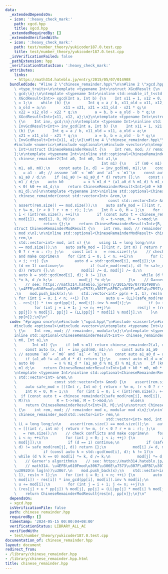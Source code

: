 ```yaml
---
data:
  _extendedDependsOn:
  - icon: ':heavy_check_mark:'
    path: xgcd.hpp
    title: xgcd.hpp
  _extendedRequiredBy: []
  _extendedVerifiedWith:
  - icon: ':heavy_check_mark:'
    path: test/number_theory/yukicoder187.0.test.cpp
    title: test/number_theory/yukicoder187.0.test.cpp
  _isVerificationFailed: false
  _pathExtension: hpp
  _verificationStatusIcon: ':heavy_check_mark:'
  attributes:
    links:
    - https://math314.hateblo.jp/entry/2015/05/07/014908
  bundledCode: "#line 2 \"chinese_remainder.hpp\"\n\n#line 2 \"xgcd.hpp\"\n\n#include\
    \ <type_traits>\n\ntemplate <typename Int>\nstruct XGcdResult {\n    Int x, y,\
    \ gcd;\n};\n\ntemplate <typename Int>\ninline std::enable_if_t<std::is_signed_v<Int>,\
    \ XGcdResult<Int>> xgcd(Int a, Int b) {\n    Int x11 = 1, x12 = 0, x21 = 0, x22\
    \ = 1;\n    while (b) {\n        Int q = a / b, x11_old = x11, x12_old = x12,\
    \ a_old = a;\n        x11 = x21, x21 = x11_old - x21 * q;\n        x12 = x22,\
    \ x22 = x12_old - x22 * q;\n        a = b, b = a_old - b * q;\n    }\n    return\
    \ XGcdResult<Int>{x11, x12, a};\n}\n\ntemplate <typename Int>\nstruct InvGcdResult\
    \ {\n    Int inv, gcd;\n};\n\ntemplate <typename Int>\ninline std::enable_if_t<std::is_signed_v<Int>,\
    \ InvGcdResult<Int>> inv_gcd(Int a, Int b) {\n    Int x11 = 1, x21 = 0;\n    while\
    \ (b) {\n        Int q = a / b, x11_old = x11, a_old = a;\n        x11 = x21,\
    \ x21 = x11_old - x21 * q;\n        a = b, b = a_old - b * q;\n    }\n    return\
    \ InvGcdResult<Int>{x11, a};\n}\n#line 4 \"chinese_remainder.hpp\"\n#include <cassert>\n\
    #include <numeric>\n#include <optional>\n#include <vector>\n\ntemplate <typename\
    \ Int>\nstruct ChineseRemainderResult {\n    Int rem, mod; // remainder, modular\n\
    };\n\ntemplate <typename Int>\ninline std::optional<ChineseRemainderResult<Int>>\
    \ chinese_remainder2(Int a0, Int m0, Int a1,\n                               \
    \                                      Int m1) {\n    if (m0 < m1) return chinese_remainder2(a1,\
    \ m1, a0, m0);\n    const auto [x, d]  = inv_gcd(m0, m1);\n    const auto a1_a0\
    \   = a1 - a0; // assume `a0` < `m0` and `a1` < `m1`\n    const auto a1_a0_d =\
    \ a1_a0 / d;\n    if (a1_a0 != a1_a0_d * d) return {};\n    const auto m1_d =\
    \ m1 / d;\n    auto k0         = x % m1_d * (a1_a0_d % m1_d) % m1_d;\n    if (k0\
    \ < 0) k0 += m1_d;\n    return ChineseRemainderResult<Int>{a0 + k0 * m0, m0 *\
    \ m1_d};\n}\n\ntemplate <typename Int>\ninline std::optional<ChineseRemainderResult<Int>>\
    \ chinese_remainder(const std::vector<Int> &rem,\n                           \
    \                                         const std::vector<Int> &mod) {\n   \
    \ assert(rem.size() == mod.size());\n    auto safe_mod = [](Int r, Int m) { return\
    \ r %= m, (r < 0 ? r + m : r); };\n    Int R = 0, M = 1;\n    for (int i = 0;\
    \ i < (int)rem.size(); ++i)\n        if (const auto t = chinese_remainder2(safe_mod(rem[i],\
    \ mod[i]), mod[i], R, M))\n            R = t->rem, M = t->mod;\n        else\n\
    \            return {};\n    return ChineseRemainderResult<Int>{R, M};\n}\n\n\
    struct ChineseRemainderModResult {\n    int rem, mod; // remainder mod x, modular\
    \ mod x\n};\n\ninline std::optional<ChineseRemainderModResult> chinese_remainder_mod(std::vector<int>\
    \ rem,\n                                                                     \
    \ std::vector<int> mod, int x) {\n    using LL = long long;\n\n    assert(rem.size()\
    \ == mod.size());\n    auto safe_mod = [](int r, int m) { return r %= m, (r <\
    \ 0 ? r + m : r); };\n    const int n   = rem.size();\n    // check conflicts\
    \ and make coprime\n    for (int i = 0; i < n; ++i)\n        for (int j = 0; j\
    \ < i; ++j) {\n            auto d = std::gcd(mod[i], mod[j]);\n            if\
    \ (d == 1) continue;\n            if (safe_mod(rem[i], d) != safe_mod(rem[j],\
    \ d)) return {};\n            mod[i] /= d, mod[j] /= d;\n            if (const\
    \ auto k = std::gcd(mod[i], d); k != 1)\n                while (d % k == 0) mod[i]\
    \ *= k, d /= k;\n            mod[j] *= d;\n        }\n    // Garner's algorithm\n\
    \    // see: https://math314.hateblo.jp/entry/2015/05/07/014908\n    // math314.\
    \ \u4EFB\u610Fmod\u3067\u306E\u7573\u307F\u8FBC\u307F\u6F14\u7B97\u3092O(n log(n))\u3067\
    .\n    mod.push_back(x);\n    std::vector<int> pp(n + 1, 1), res(n + 1);\n   \
    \ for (int i = 0; i < n; ++i) {\n        auto u = (LL)(safe_mod(rem[i], mod[i])\
    \ - res[i]) * inv_gcd(pp[i], mod[i]).inv % mod[i];\n        if (u < 0) u += mod[i];\n\
    \        for (int j = i + 1; j <= n; ++j)\n            res[j] = (res[j] + u *\
    \ pp[j]) % mod[j], pp[j] = (LL)pp[j] * mod[i] % mod[j];\n    }\n    return ChineseRemainderModResult{res[n],\
    \ pp[n]};\n}\n"
  code: "#pragma once\n\n#include \"xgcd.hpp\"\n#include <cassert>\n#include <numeric>\n\
    #include <optional>\n#include <vector>\n\ntemplate <typename Int>\nstruct ChineseRemainderResult\
    \ {\n    Int rem, mod; // remainder, modular\n};\n\ntemplate <typename Int>\n\
    inline std::optional<ChineseRemainderResult<Int>> chinese_remainder2(Int a0, Int\
    \ m0, Int a1,\n                                                              \
    \       Int m1) {\n    if (m0 < m1) return chinese_remainder2(a1, m1, a0, m0);\n\
    \    const auto [x, d]  = inv_gcd(m0, m1);\n    const auto a1_a0   = a1 - a0;\
    \ // assume `a0` < `m0` and `a1` < `m1`\n    const auto a1_a0_d = a1_a0 / d;\n\
    \    if (a1_a0 != a1_a0_d * d) return {};\n    const auto m1_d = m1 / d;\n   \
    \ auto k0         = x % m1_d * (a1_a0_d % m1_d) % m1_d;\n    if (k0 < 0) k0 +=\
    \ m1_d;\n    return ChineseRemainderResult<Int>{a0 + k0 * m0, m0 * m1_d};\n}\n\
    \ntemplate <typename Int>\ninline std::optional<ChineseRemainderResult<Int>> chinese_remainder(const\
    \ std::vector<Int> &rem,\n                                                   \
    \                 const std::vector<Int> &mod) {\n    assert(rem.size() == mod.size());\n\
    \    auto safe_mod = [](Int r, Int m) { return r %= m, (r < 0 ? r + m : r); };\n\
    \    Int R = 0, M = 1;\n    for (int i = 0; i < (int)rem.size(); ++i)\n      \
    \  if (const auto t = chinese_remainder2(safe_mod(rem[i], mod[i]), mod[i], R,\
    \ M))\n            R = t->rem, M = t->mod;\n        else\n            return {};\n\
    \    return ChineseRemainderResult<Int>{R, M};\n}\n\nstruct ChineseRemainderModResult\
    \ {\n    int rem, mod; // remainder mod x, modular mod x\n};\n\ninline std::optional<ChineseRemainderModResult>\
    \ chinese_remainder_mod(std::vector<int> rem,\n                              \
    \                                        std::vector<int> mod, int x) {\n    using\
    \ LL = long long;\n\n    assert(rem.size() == mod.size());\n    auto safe_mod\
    \ = [](int r, int m) { return r %= m, (r < 0 ? r + m : r); };\n    const int n\
    \   = rem.size();\n    // check conflicts and make coprime\n    for (int i = 0;\
    \ i < n; ++i)\n        for (int j = 0; j < i; ++j) {\n            auto d = std::gcd(mod[i],\
    \ mod[j]);\n            if (d == 1) continue;\n            if (safe_mod(rem[i],\
    \ d) != safe_mod(rem[j], d)) return {};\n            mod[i] /= d, mod[j] /= d;\n\
    \            if (const auto k = std::gcd(mod[i], d); k != 1)\n               \
    \ while (d % k == 0) mod[i] *= k, d /= k;\n            mod[j] *= d;\n        }\n\
    \    // Garner's algorithm\n    // see: https://math314.hateblo.jp/entry/2015/05/07/014908\n\
    \    // math314. \u4EFB\u610Fmod\u3067\u306E\u7573\u307F\u8FBC\u307F\u6F14\u7B97\
    \u3092O(n log(n))\u3067.\n    mod.push_back(x);\n    std::vector<int> pp(n + 1,\
    \ 1), res(n + 1);\n    for (int i = 0; i < n; ++i) {\n        auto u = (LL)(safe_mod(rem[i],\
    \ mod[i]) - res[i]) * inv_gcd(pp[i], mod[i]).inv % mod[i];\n        if (u < 0)\
    \ u += mod[i];\n        for (int j = i + 1; j <= n; ++j)\n            res[j] =\
    \ (res[j] + u * pp[j]) % mod[j], pp[j] = (LL)pp[j] * mod[i] % mod[j];\n    }\n\
    \    return ChineseRemainderModResult{res[n], pp[n]};\n}\n"
  dependsOn:
  - xgcd.hpp
  isVerificationFile: false
  path: chinese_remainder.hpp
  requiredBy: []
  timestamp: '2024-05-15 00:00:04+08:00'
  verificationStatus: LIBRARY_ALL_AC
  verifiedWith:
  - test/number_theory/yukicoder187.0.test.cpp
documentation_of: chinese_remainder.hpp
layout: document
redirect_from:
- /library/chinese_remainder.hpp
- /library/chinese_remainder.hpp.html
title: chinese_remainder.hpp
---
```

